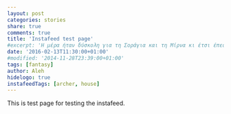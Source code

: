 ```yaml
---
layout: post
categories: stories
share: true
comments: true
title: 'Instafeed test page'
#excerpt: 'Η μέρα ήταν δύσκολη για τη Σοράγια και τη Μίρνα κι έτσι έπεσαν νωρίς για ύπνο. Η ζωή, βλέπεις, στο μικρό προάστιο του Μπέρντ δεν είναι εύκολη υπόθεση.'
date: '2016-02-13T11:30:00+01:00'
#modified: '2014-11-28T23:39:00+01:00'
tags: [fantasy]
author: Aleh
hidelogo: true
instafeedTags: [archer, house]
---
```

This is test page for testing the instafeed.
<div id="instafeed"></div>